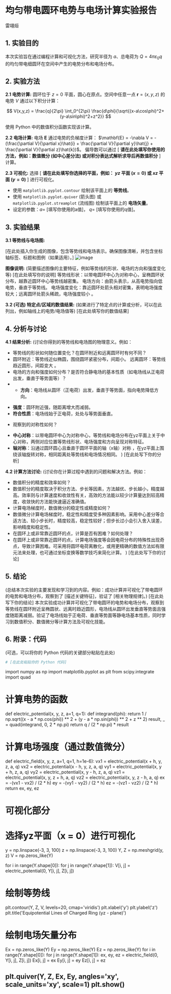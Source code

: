# 均匀带电圆环电势与电场计算实验报告

雷翊烜
## 1. 实验目的

本次实验旨在通过编程计算和可视化方法，研究半径为 $a$、总电荷为 $Q = 4\pi\varepsilon_0 q$ 的均匀带电细圆环在空间中产生的电势分布和电场分布。

## 2. 实验方法

**2.1 电势计算:**
圆环位于 $z=0$ 平面，圆心在原点。空间中任意一点 $\mathbf{r}=(x,y,z)$ 的电势 $V$ 通过以下积分计算：

$$
V(x,y,z) = \frac{q}{2\pi} \int_0^{2\pi} \frac{d\phi}{\sqrt{(x-a\cos\phi)^2+(y-a\sin\phi)^2+z^2}}
$$

使用 Python 中的数值积分函数实现该计算。

**2.2 电场计算:**
电场 $\mathbf{E}$ 通过电势的负梯度计算： $\mathbf{E} = -\nabla V = -(\frac{\partial V}{\partial x}\hat{i} + \frac{\partial V}{\partial y}\hat{j} + \frac{\partial V}{\partial z}\hat{k})$。
偏导数可以通过 [ **请在此处填写你使用的方法，例如：数值微分 (如中心差分法) 或对积分表达式解析求导后再数值积分** ] 计算。

**2.3 可视化:**
选择 [ **请在此处填写你选择的平面，例如： $yz$ 平面 ($x=0$) 或 $xz$ 平面 ($y=0$)** ] 进行可视化。
*   使用 `matplotlib.pyplot.contour` 绘制该平面上的 **等势线**。
*   使用 `matplotlib.pyplot.quiver` (箭头图) 或 `matplotlib.pyplot.streamplot` (流线图) 绘制该平面上的 **电场矢量**。
*   设定的参数：$a=$ [填写你使用的a值]， $q=$ [填写你使用的q值]。

## 3. 实验结果

**3.1 等势线与电场图:**

[在此处插入你生成的图像，包含等势线和电场表示。确保图像清晰，并包含坐标轴标签、标题和图例（如果适用）。]
![image](https://github.com/user-attachments/assets/dac6228d-5f5b-46ec-aa49-f5de41018f87)

**图像说明:** (简要描述图像的主要特征，例如等势线的形状、电场的方向和强度变化等)
[在此处填写你的说明]
等势线形状：以带电圆环中心为对称中心，呈椭圆环状分布，越靠近圆环中心等势线越密集。
电场方向：由箭头表示，从高电势指向低电势，垂直于等势线。
电场强度变化：靠近圆环处箭头相对密集，表明电场强度较大；远离圆环处箭头稀疏，电场强度较小 。

**3.2 (可选) 特定点/区域的数值结果:**
(如果进行了特定点的计算或分析，可以在此列出，例如轴线上的电势/电场值等)
[在此处填写你的数值结果]

## 4. 分析与讨论

**4.1 结果分析:**
(讨论你得到的等势线和电场图的物理意义。例如：
*   等势线的形状如何随位置变化？在圆环附近和远离圆环时有何不同？
*   圆环附近：等势线近似椭圆，围绕圆环紧密分布，间距小。
远离圆环：等势线趋近圆形，间距变大 。
*   电场的方向和强度如何分布？是否符合静电场的基本性质（如电场线从正电荷出发，垂直于等势面等）？
*   - **方向**：电场线从圆环（正电荷）出发，垂直于等势面，指向电势降低方向。
- **强度**：圆环附近强，随距离增大而减弱。
- **符合性质**：电场线始于正电荷，处处与等势面垂直。
*   观察到的对称性如何？
- **中心对称**：以带电圆环中心为对称中心，等势线和电场分布在yz平面上关于中心对称，两侧对应位置等势线形状、电场强度和方向呈现对称特征。
- **轴对称**：沿通过圆环圆心且垂直于圆环平面的轴（x轴）对称 ，在yz平面上围绕该轴旋转对称，相同距离处等势线和电场情况相同。 )
[在此处写下你的分析]

**4.2 计算方法讨论:**
(讨论你在计算过程中遇到的问题和解决方法。例如：
*   数值积分的精度和效率如何？
*   数值积分的精度取决于积分方法、步长等因素，方法越优、步长越小，精度越高。效率则与计算速度和收敛性有关，高效的方法能以较少计算量达到较高精度，收敛快的方法能快速逼近准确值。
*   计算电场梯度时，数值微分的稳定性或精度如何？
*   数值微分计算电场梯度时，稳定性和精度受多种因素影响。采用中心差分等合适方法、较小步长时，精度较高，稳定性较好；但步长过小会引入舍入误差，影响精度和稳定性。
*   在圆环上或非常靠近圆环的点，计算是否有困难？如何处理？
*   在圆环上或非常靠近圆环的点，计算电场强度等会因电荷分布的特殊性出现奇点，导致计算困难。可采用将圆环电荷离散化，或用更精确的数值方法如有限元法来处理，也可通过坐标变换等数学技巧来简化计算。
)
[在此处写下你的讨论]

## 5. 结论

(总结本次实验的主要发现和学习到的内容。例如：成功计算并可视化了带电圆环的电势和电场分布，观察到了 [描述关键特征]，验证了 [相关物理规律]。)
[在此处写下你的结论]
本次实验成功计算并可视化了带电圆环的电势和电场分布，观察到等势线在圆环附近呈椭圆状、远离时趋近圆形，电场线从圆环出发垂直等势面且强度随距离减弱。验证了电场线始于正电荷、垂直等势面等静电场基本性质，同时学习到数值积分、数值微分等计算方法及可视化技能。 
## 6. 附录：代码

(可选，可以将你的 Python 代码的关键部分粘贴在此处)

```python
# [在此处粘贴你的 Python 代码]
```
import numpy as np
import matplotlib.pyplot as plt
from scipy.integrate import quad


# 计算电势的函数
def electric_potential(x, y, z, a=1, q=1):
    def integrand(phi):
        return 1 / np.sqrt((x - a * np.cos(phi)) ** 2 + (y - a * np.sin(phi)) ** 2 + z ** 2)
    result, _ = quad(integrand, 0, 2 * np.pi)
    return q / (2 * np.pi) * result


# 计算电场强度（通过数值微分）
def electric_field(x, y, z, a=1, q=1, h=1e-6):
    vx1 = electric_potential(x + h, y, z, a, q)
    vx2 = electric_potential(x - h, y, z, a, q)
    vy1 = electric_potential(x, y + h, z, a, q)
    vy2 = electric_potential(x, y - h, z, a, q)
    vz1 = electric_potential(x, y, z + h, a, q)
    vz2 = electric_potential(x, y, z - h, a, q)
    ex = -(vx1 - vx2) / (2 * h)
    ey = -(vy1 - vy2) / (2 * h)
    ez = -(vz1 - vz2) / (2 * h)
    return ex, ey, ez


# 可视化部分
# 选择yz平面（x = 0）进行可视化
y = np.linspace(-3, 3, 100)
z = np.linspace(-3, 3, 100)
Y, Z = np.meshgrid(y, z)
V = np.zeros_like(Y)

for i in range(Y.shape[0]):
    for j in range(Y.shape[1]):
        V[i, j] = electric_potential(0, Y[i, j], Z[i, j])

# 绘制等势线
plt.contour(Y, Z, V, levels=20, cmap='viridis')
plt.xlabel('y')
plt.ylabel('z')
plt.title('Equipotential Lines of Charged Ring (yz - plane)')

# 绘制电场矢量分布
Ex = np.zeros_like(Y)
Ey = np.zeros_like(Y)
Ez = np.zeros_like(Y)
for i in range(Y.shape[0]):
    for j in range(Y.shape[1]):
        ex, ey, ez = electric_field(0, Y[i, j], Z[i, j])
        Ex[i, j] = ex
        Ey[i, j] = ey
        Ez[i, j] = ez

plt.quiver(Y, Z, Ex, Ey, angles='xy', scale_units='xy', scale=1)
plt.show()
---
